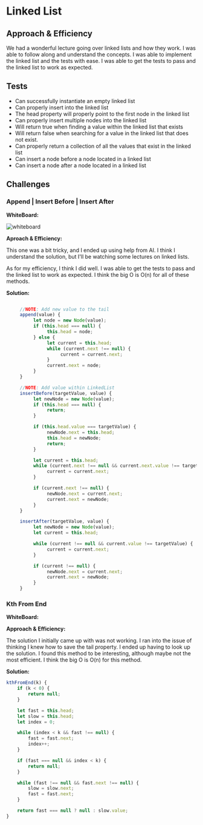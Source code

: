 # Linked List

## Approach & Efficiency

We had a wonderful lecture going over linked lists and how they work. I was able
to follow along and understand the concepts. I was able to implement the linked
list and the tests with ease. I was able to get the tests to pass and the linked
list to work as expected.

## Tests

- Can successfully instantiate an empty linked list
- Can properly insert into the linked list
- The head property will properly point to the first node in the linked list
- Can properly insert multiple nodes into the linked list
- Will return true when finding a value within the linked list that exists
- Will return false when searching for a value in the linked list that does not
exist.
- Can properly return a collection of all the values that exist in the linked list
- Can insert a node before a node located in a linked list
- Can insert a node after a node located in a linked list

## Challenges

### Append | Insert Before | Insert After

**WhiteBoard:**

![whiteboard](./assets/before-after.png)

**Aproach & Efficiency:**

This one was a bit tricky, and I ended up using help from AI. I think I understand
the solution, but I'll be watching some lectures on linked lists.

As for my efficiency, I think I did well. I was able to get the tests to pass
and the linked list to work as expected. I think the big O is O(n) for all of
these methods.

**Solution:**

```javascript

     //NOTE: Add new value to the tail
     append(value) {
          let node = new Node(value);
          if (this.head === null) {
               this.head = node;
          } else {
               let current = this.head;
               while (current.next !== null) {
                    current = current.next;
               }
               current.next = node;
          }
     }

     //NOTE: Add value within LinkedList
     insertBefore(targetValue, value) {
          let newNode = new Node(value);
          if (this.head === null) {
               return;
          }

          if (this.head.value === targetValue) {
               newNode.next = this.head;
               this.head = newNode;
               return;
          }

          let current = this.head;
          while (current.next !== null && current.next.value !== targetValue) {
               current = current.next;
          }

          if (current.next !== null) {
               newNode.next = current.next;
               current.next = newNode;
          }
     }

     insertAfter(targetValue, value) {
          let newNode = new Node(value);
          let current = this.head;

          while (current !== null && current.value !== targetValue) {
               current = current.next;
          }

          if (current !== null) {
               newNode.next = current.next;
               current.next = newNode;
          }
     }
```

### Kth From End

**WhiteBoard:**

**Approach & Efficiency:**

The solution I initially came up with was not working. I ran into the issue of thinking
I knew how to save the tail property. I ended up having to look up the solution.
I found this method to be interesting, although maybe not the most efficient. I think
the big O is O(n) for this method.

**Solution:**

```javascript
kthFromEnd(k) {
    if (k < 0) {
        return null;
    }

    let fast = this.head;
    let slow = this.head;
    let index = 0;

    while (index < k && fast !== null) {
        fast = fast.next;
        index++;
    }

    if (fast === null && index < k) {
        return null;
    }

    while (fast !== null && fast.next !== null) {
        slow = slow.next;
        fast = fast.next;
    }

    return fast === null ? null : slow.value;
}
```
